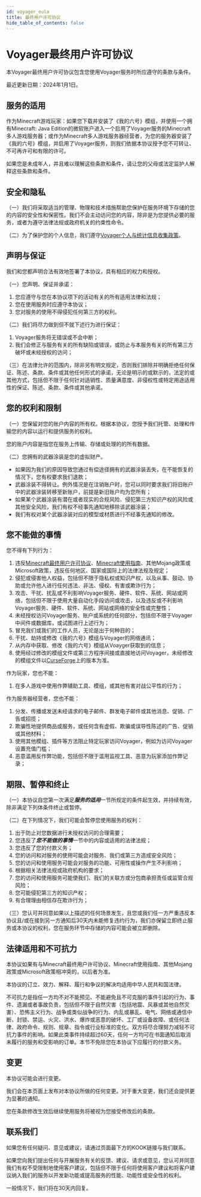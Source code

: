 ```yaml
---
id: voyager_eula
title: 最终用户许可协议
hide_table_of_contents: false 
---
```


# Voyager最终用户许可协议

本Voyager最终用户许可协议包含您使用Voyager服务时所应遵守的条款与条件。

最近更新日期：2024年1月1日。

## 服务的适用

作为Minecraft游戏玩家：如果您下载并安装了《我的六号》模组，并使用一个拥有Minecraft: Java Edition的微软账户进入一个启用了Voyager服务的Minecraft多人游戏服务器；或作为Minecraft多人游戏服务器经营者，为您的服务器安装了《我的六号》模组，并启用了Voyager服务，则我们依据本协议授予您不可转让、不可再许可和有限的许可。

如果您是未成年人，并且难以理解这些条款和条件，请让您的父母或法定监护人解释这些条款和条件。

## 安全和隐私

（一）我们将采取适当的管理、物理和技术措施帮助您保护在服务环境下存储的您的内容的安全性和保密性。我们不会主动访问您的内容，除非是为您提供必要的服务，或者为遵守法律法规或政府机关的约束性命令。

（二）为了保护您的个人信息，我们遵守[Voyager个人与统计信息收集政策](data_collect)。

## 声明与保证

我们和您都声明合法有效地签署了本协议，具有相应的权力和授权。

（一）您声明、保证并承诺：

1. 您应遵守与您在本协议项下的活动有关的所有适用法律和法规；
2. 您在使用服务时应遵守本协议；
3. 您对服务的使用不得侵犯任何第三方的权利。

（二）我们将尽力做到但不就下述行为进行保证：

1. Voyager服务将无错误或不会中断；
2. 我们会修正与服务有关的所有缺陷或错误，或防止与本服务有关的所有第三方破坏或未经授权的访问；

（三）在法律允许的范围内，除非另有明文规定，否则我们排除并明确拒绝任何保证、陈述、条款、条件或其他任何形式的承诺，无论是明示的或默示的，法定的或其他方式，包括但不限于任何针对适销性、质量满意度、非侵权性或特定用途适用性的保证、陈述、条款、条件或其他承诺。

## 您的权利和限制

（一）您保留对您的账户内容的所有权。根据本协议，您授予我们托管、处理和传输您的内容以运行和提供服务的权利。

您的账户内容是指您在服务上传输、存储或处理的的所有数据。

（二）您拥有的武器涂装是您的虚拟财产。

- 如果因为我们的原因导致您通过有偿途径拥有的武器涂装丢失，在不能恢复的情况下，您有权要求我们退款；
- 武器涂装不得转让。例外情况是在注销账户时，您可以同时要求我们将旧账户中的武器涂装转移至新账户，前提是新旧账户均为您所有；
- 如果某个武器涂装有潜在或者现实的合规风险、侵犯第三方知识产权的风险或其他安全风险，我们有权不经事先通知地移除该武器涂装；
- 我们有权对某个武器涂装对应的模型或材质进行不经事先通知的修改。

## 您不能做的事情

您不得有下列行为：

1. 违反[Minecraft最终用户许可协议](https://www.minecraft.net/en-us/eula)、[Minecraft使用指南](https://www.minecraft.net/en-us/usage-guidelines)、其他Mojang政策或Microsoft政策，违反任何地区、国家或国际上的法律法规及规定；
2. 侵犯或侵害他人权益，包括但不限于隐私权或知识产权，以及从事、鼓动、协助或允许他人进行任何违法、非法、侵权、有害或欺诈行为；
3. 攻击、干扰、扰乱或不利影响Voyager服务、硬件、软件、系统、网站或网络，包括但不限于使用大量自动化手段访问或攻击，以及违反或不利影响Voyager服务、硬件、软件、系统、网站或网络的安全性或完整性；
4. 未经授权访问Voyager服务、账户或系统的任何部分，包括但不限于Voyager中间件或数据库，或试图进行上述行为；
5. 冒充我们或我们的工作人员，无论是出于何种目的；
6. 干扰、劫持或修改《我的六号》模组与Voyager的网络通讯；
7. 从内存中获取、修改《我的六号》模组从Voayger获取到的信息；
8. 使用经过修改的模组文件或第三方程序间接或直接地访问Voyager，未经修改的模组文件以[CurseForge](https://www.curseforge.com/minecraft/mc-mods/rainbow6/files)上的版本为准。

作为玩家，您也不能：

1. 在多人游戏中使用作弊辅助工具、模组，或其他有害对战公平性的行为；


作为服务器经营者，您也不能：

1. 分发、传播或发送未经请求的电子邮件、群发电子邮件或其他消息、促销、广告或招揽；
2. 欺骗性地提供商品或服务，或任何含有虚假、欺骗或误导性陈述的广告、促销或其他材料；
4. 使用其他模组、插件等方法阻止特定玩家访问Voyager，例如为访问Voyager设置充值门槛；
5. 恶意滥用反作弊功能，包括但不限于滥用监视工具、恶意为玩家添加作弊记录；



## 期限、暂停和终止

（一）本协议自您第一次满足***服务的适用***一节所规定的条件起生效，并持续有效，除非满足下列体条件终止或暂停。

（二）在下列情况下，我们可能会暂停您使用服务的权利：

1. 出于防止对您数据进行未授权访问的合理需要；
2. 您违反了***您不能做的事情***一节中的内容或适用的法律法规；
3. 您违反了您的付款义务；
4. 您的访问和对服务的使用可能会对服务、我们或第三方造成安全风险；
5. 您的访问和使用服务可能会对服务的功能、可用性或操作产生不利影响；
6. 根据相关法律法规或政府机构的要求；
7. 您的访问和使用服务可能使我们、我们的关联方或分包商承担责任或监管合规风险；
8. 您可能侵犯第三方的知识产权；
9. 有合理理由相信存在欺诈行为；

（三）您认可并同意如果以上描述的任何场景发生，且您或我们任一方严重违反本协议且/或在接到另一方通知后30天内未能修复违约行为，我们亦保留立即终止服务或本协议的权利，您在服务环节中存储的内容可能会被立即删除。

## 法律适用和不可抗力

本协议如果有与Minecraft最终用户许可协议、Minecraft使用指南、其他Mojang政策或Microsoft政策相冲突的，以后者为准。

本协议的订立、效力、解释、履行和争议的解决均适用中华人民共和国法律。

不可抗力是指任一方均不对不能预见、不能避免且不可克服的事件引起的行为、事件、遗漏或者事故负责，包括但不限于自然灾害（包括地震、风暴或其他自然灾害）、恐怖主义行为、战争或类似战争的行为、内乱或暴乱、电气、网络或通信中断、封锁、禁运、火灾、洪水、爆炸或恶意的破坏、工厂或设备故障、或任何法律、政府命令、规则、规章、指令或行业标准的变化。双方将尽合理努力减轻不可抗力事件的影响。如果此类事件持续超过60天，任何一方均可在书面通知后取消未履行的服务和受影响的订单。本节不免除您在本协议下应履行的付款义务。

## 变更

本协议可能会进行变更。

我们会在本页面上发布对本协议所做的任何变更。对于重大变更，我们还会提供更为显著的通知。

您在条款修改生效后继续使用服务将被视为您接受修改后的条款。

## 联系我们

如果您有任何疑问、意见或建议，请通过页面最下方的KOOK链接与我们联系。

如果您向我们提出任何与开展服务有关的反馈、建议、请求或意见，您认可并同意我们有权不受限制地使用客户建议，包括但不限于任何将使用客户建议和将客户建议纳入我们的服务以开发新功能或提高服务的性能、功能性或安全性的权利。

一般情况下，我们将在30天内回复。
